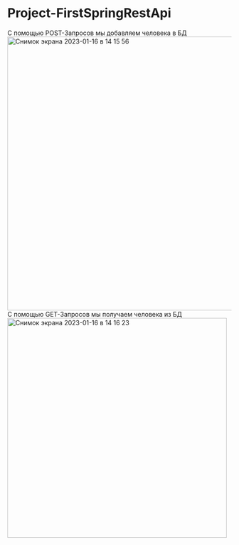 # Project-FirstSpringRestApi
С помощью POST-Запросов мы добавляем человека в БД 
</br>
<img width="614" alt="Снимок экрана 2023-01-16 в 14 15 56" src="https://user-images.githubusercontent.com/87113165/212630991-df79d0d6-0b94-4bd7-8c1a-0c99c7bc67b2.png">
</br>
С помощью GET-Запросов мы получаем человека из БД
</br>
<img width="493" alt="Снимок экрана 2023-01-16 в 14 16 23" src="https://user-images.githubusercontent.com/87113165/212631219-c3187352-798b-490e-9389-8877ec621d39.png">
